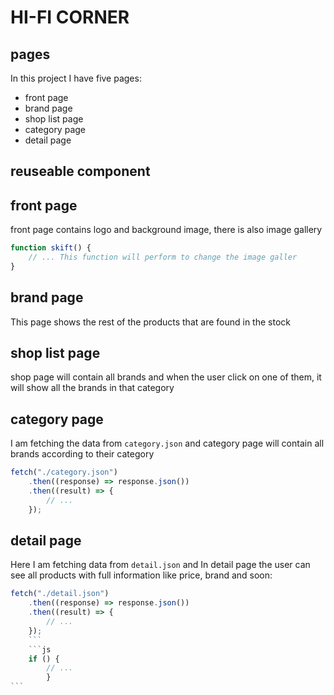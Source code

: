 # HI-FI CORNER

## pages

In this project I have five pages:

- front page
- brand page
- shop list page
- category page
- detail page

## reuseable component

## front page

front page contains logo and background image, there is also image gallery

```js
function skift() {
	// ... This function will perform to change the image galler
}
```

## brand page

This page shows the rest of the products that are found in the stock

## shop list page

shop page will contain all brands and when the user click on one of them, it will show all the brands in that category

## category page

I am fetching the data from `category.json` and category page will contain all brands according to their category

```js
fetch("./category.json")
	.then((response) => response.json())
	.then((result) => {
		// ...
	});
```

## detail page

Here I am fetching data from `detail.json` and
In detail page the user can see all products with full information like price, brand and soon:

````js
fetch("./detail.json")
	.then((response) => response.json())
	.then((result) => {
		// ...
	});
	```
	```js
	if () {
		// ...
		}
```
````
